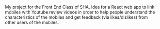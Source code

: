 My project for the Front End Class of SHA.
Idea for a React web app to link mobiles with Youtube review videos in order to help people understand the characteristics of the mobiles and get feedback (via likes/dislikes) from other users of the mobiles.
